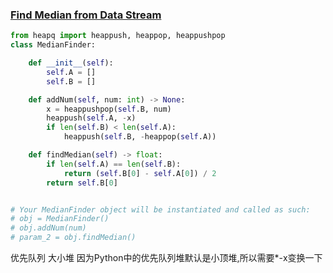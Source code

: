 ### [Find Median from Data Stream](https://leetcode.com/problems/find-median-from-data-stream/)


```Python
from heapq import heappush, heappop, heappushpop
class MedianFinder:

    def __init__(self):
        self.A = []
        self.B = []

    def addNum(self, num: int) -> None:
        x = heappushpop(self.B, num)
        heappush(self.A, -x)
        if len(self.B) < len(self.A):
            heappush(self.B, -heappop(self.A))

    def findMedian(self) -> float:
        if len(self.A) == len(self.B):
            return (self.B[0] - self.A[0]) / 2
        return self.B[0]


# Your MedianFinder object will be instantiated and called as such:
# obj = MedianFinder()
# obj.addNum(num)
# param_2 = obj.findMedian()
```

优先队列 大小堆
因为Python中的优先队列堆默认是小顶堆,所以需要*-x变换一下